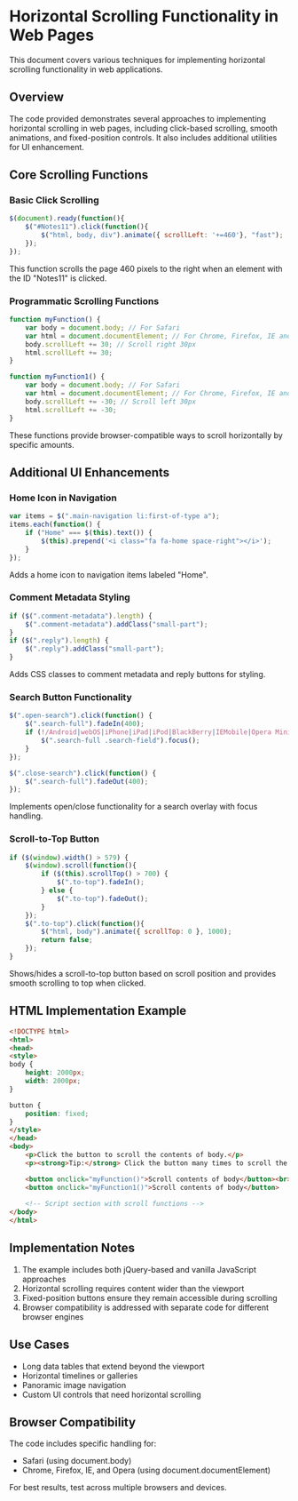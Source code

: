 # Horizontal Scrolling Functionality in Web Pages

This document covers various techniques for implementing horizontal scrolling functionality in web applications.

## Overview

The code provided demonstrates several approaches to implementing horizontal scrolling in web pages, including click-based scrolling, smooth animations, and fixed-position controls. It also includes additional utilities for UI enhancement.

## Core Scrolling Functions

### Basic Click Scrolling

```javascript
$(document).ready(function(){
    $("#Notes11").click(function(){
        $("html, body, div").animate({ scrollLeft: '+=460'}, "fast");
    });
});
```

This function scrolls the page 460 pixels to the right when an element with the ID "Notes11" is clicked.

### Programmatic Scrolling Functions

```javascript
function myFunction() {
    var body = document.body; // For Safari
    var html = document.documentElement; // For Chrome, Firefox, IE and Opera
    body.scrollLeft += 30; // Scroll right 30px
    html.scrollLeft += 30;
}

function myFunction1() {
    var body = document.body; // For Safari
    var html = document.documentElement; // For Chrome, Firefox, IE and Opera
    body.scrollLeft += -30; // Scroll left 30px
    html.scrollLeft += -30;
}
```

These functions provide browser-compatible ways to scroll horizontally by specific amounts.

## Additional UI Enhancements

### Home Icon in Navigation

```javascript
var items = $(".main-navigation li:first-of-type a");
items.each(function() {
    if ("Home" === $(this).text()) {
        $(this).prepend('<i class="fa fa-home space-right"></i>');
    }
});
```

Adds a home icon to navigation items labeled "Home".

### Comment Metadata Styling

```javascript
if ($(".comment-metadata").length) {
    $(".comment-metadata").addClass("small-part");
}
if ($(".reply").length) {
    $(".reply").addClass("small-part");
}
```

Adds CSS classes to comment metadata and reply buttons for styling.

### Search Button Functionality

```javascript
$(".open-search").click(function() {
    $(".search-full").fadeIn(400);
    if (!/Android|webOS|iPhone|iPad|iPod|BlackBerry|IEMobile|Opera Mini/i.test(navigator.userAgent)) {
        $(".search-full .search-field").focus();
    }
});

$(".close-search").click(function() {
    $(".search-full").fadeOut(400);
});
```

Implements open/close functionality for a search overlay with focus handling.

### Scroll-to-Top Button

```javascript
if ($(window).width() > 579) {
    $(window).scroll(function(){
        if ($(this).scrollTop() > 700) {
            $(".to-top").fadeIn();
        } else {
            $(".to-top").fadeOut();
        }
    });
    $(".to-top").click(function(){
        $("html, body").animate({ scrollTop: 0 }, 1000);
        return false;
    });
}
```

Shows/hides a scroll-to-top button based on scroll position and provides smooth scrolling to top when clicked.

## HTML Implementation Example

```html
<!DOCTYPE html>
<html>
<head>
<style>
body {
    height: 2000px;
    width: 2000px;
}

button {
    position: fixed;
}
</style>
</head>
<body>
    <p>Click the button to scroll the contents of body.</p>
    <p><strong>Tip:</strong> Click the button many times to scroll the same amount each time.</p>

    <button onclick="myFunction()">Scroll contents of body</button><br>
    <button onclick="myFunction1()">Scroll contents of body</button>
    
    <!-- Script section with scroll functions -->
</body>
</html>
```

## Implementation Notes

1. The example includes both jQuery-based and vanilla JavaScript approaches
2. Horizontal scrolling requires content wider than the viewport
3. Fixed-position buttons ensure they remain accessible during scrolling
4. Browser compatibility is addressed with separate code for different browser engines

## Use Cases

- Long data tables that extend beyond the viewport
- Horizontal timelines or galleries
- Panoramic image navigation
- Custom UI controls that need horizontal scrolling

## Browser Compatibility

The code includes specific handling for:
- Safari (using document.body)
- Chrome, Firefox, IE, and Opera (using document.documentElement)

For best results, test across multiple browsers and devices.
